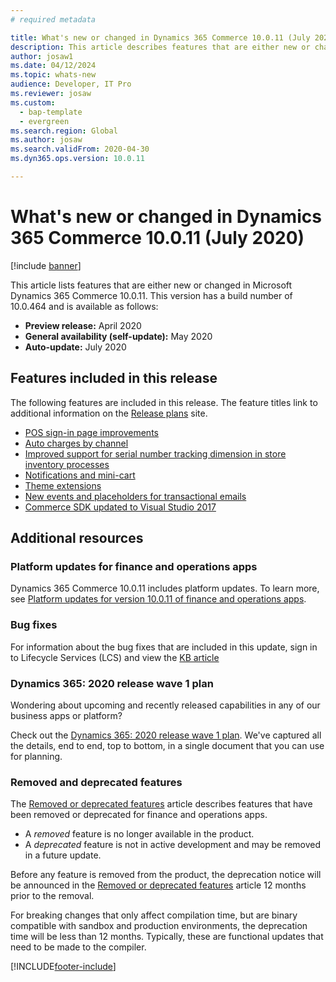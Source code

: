 ```yaml
---
# required metadata

title: What's new or changed in Dynamics 365 Commerce 10.0.11 (July 2020)
description: This article describes features that are either new or changed in Dynamics 365 Commerce 10.0.11. 
author: josaw1
ms.date: 04/12/2024
ms.topic: whats-new
audience: Developer, IT Pro
ms.reviewer: josaw
ms.custom:
  - bap-template
  - evergreen
ms.search.region: Global
ms.author: josaw
ms.search.validFrom: 2020-04-30 
ms.dyn365.ops.version: 10.0.11

---
```

# What's new or changed in Dynamics 365 Commerce 10.0.11 (July 2020)

[!include [banner](../includes/banner.md)]

This article lists features that are either new or changed in Microsoft Dynamics 365 Commerce 10.0.11. This version has a build number of 10.0.464 and is available as follows:

- **Preview release:** April 2020
- **General availability (self-update):** May 2020
- **Auto-update:** July 2020

## Features included in this release

The following features are included in this release. The feature titles link to additional information on the [Release plans](/dynamics365-release-plan/2020wave1/) site.

- [POS sign-in page improvements](/dynamics365-release-plan/2020wave1/dynamics365-commerce/pos-sign-in-page-improvements)
- [Auto charges by channel ](../auto-charges-by-channel.md)
- [Improved support for serial number tracking dimension in store inventory processes](/dynamics365-release-plan/2020wave1/dynamics365-commerce/improved-support-serial-number-tracking-dimension-store-inventory-processes)
- [Notifications and mini-cart](/dynamics365-release-plan/2020wave1/dynamics365-commerce/support-mini-cart-e-commerce-site)
- [Theme extensions](/dynamics365-release-plan/2020wave1/dynamics365-commerce/support-theme-extensions)
- [New events and placeholders for transactional emails](/dynamics365-release-plan/2020wave1/dynamics365-commerce/new-events-placeholders-transactional-emails)
- [Commerce SDK updated to Visual Studio 2017](../dev-itpro/retail-sdk/migrate-sdk.md)

## Additional resources

### Platform updates for finance and operations apps

Dynamics 365 Commerce 10.0.11 includes platform updates. To learn more, see [Platform updates for version 10.0.11 of finance and operations apps](../../fin-ops-core/dev-itpro/get-started/whats-new-platform-update-35.md).

### Bug fixes 
For information about the bug fixes that are included in this update, sign in to Lifecycle Services (LCS) and view the [KB article](https://fix.lcs.dynamics.com/Issue/Details?bugId=438264&dbType=3&qc=d7dbe350d53c7743949f6afa556ea8d19b4fc1d3e16824e1a2eef32e0c3b300a)

### Dynamics 365: 2020 release wave 1 plan

Wondering about upcoming and recently released capabilities in any of our business apps or platform?

Check out the [Dynamics 365: 2020 release wave 1 plan](/dynamics365-release-plan/2020wave1/index). We've captured all the details, end to end, top to bottom, in a single document that you can use for planning.

### Removed and deprecated features

The [Removed or deprecated features](../../fin-ops-core/dev-itpro/migration-upgrade/deprecated-features.md) article describes features that have been removed or deprecated for finance and operations apps.

- A *removed* feature is no longer available in the product.
- A *deprecated* feature is not in active development and may be removed in a future update.

Before any feature is removed from the product, the deprecation notice will be announced in the [Removed or deprecated features](../../fin-ops-core/dev-itpro/migration-upgrade/deprecated-features.md) article 12 months prior to the removal.

For breaking changes that only affect compilation time, but are binary compatible with sandbox and production environments, the deprecation time will be less than 12 months. Typically, these are functional updates that need to be made to the compiler.


[!INCLUDE[footer-include](../../includes/footer-banner.md)]
